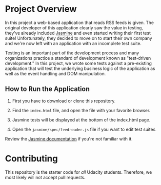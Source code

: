 # Project Overview

In this project a web-based application that reads RSS feeds is given. The original developer of this application clearly saw the value in testing, they've already included [Jasmine](http://jasmine.github.io/) and even started writing their first test suite! Unfortunately, they decided to move on to start their own company and we're now left with an application with an incomplete test suite. 

Testing is an important part of the development process and many organizations practice a standard of development known as "test-driven development." In this project, we wrote some tests against a pre-existing application that will test the underlying business logic of the application as well as the event handling and DOM manipulation.


## How to Run the Application

1. First you have to download or clone this repository.

2. Find the `index.html` file, and open the file with your favorite browser.

3.  Jasmine tests will be displayed at the bottom of the index.html page. 

4. Open the `jasmine/spec/feedreader.js` file if you want to edit test suites.

 Review the [Jasmine documentation](http://jasmine.github.io) if you're not familiar with it.


# Contributing

This repository is the starter code for _all_ Udacity students. Therefore, we most likely will not accept pull requests.